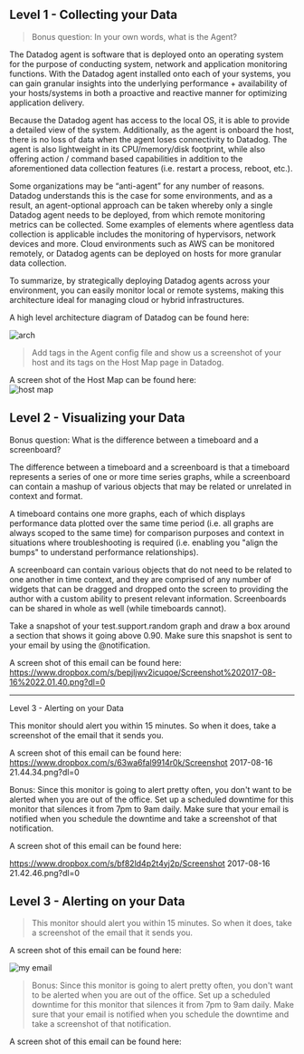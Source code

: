 ## Level 1 - Collecting your Data

> Bonus question: In your own words, what is the Agent?

The Datadog agent is software that is deployed onto an operating system for the purpose of conducting system, network and application monitoring functions.  With the Datadog agent installed onto each of your systems, you can gain granular insights into the underlying performance + availability of your hosts/systems in both a proactive and reactive manner for optimizing application delivery.

Because the Datadog agent has access to the local OS, it is able to provide a detailed view of the system.   Additionally, as the agent is onboard the host, there is no loss of data when the agent loses connectivity to Datadog.  The agent is also lightweight in its CPU/memory/disk footprint, while also offering action / command based capabilities in addition to the aforementioned data collection features (i.e. restart a process, reboot, etc.).

Some organizations may be “anti-agent” for any number of reasons.  Datadog understands this is the case for some environments, and as a result, an agent-optional approach can be taken whereby only a single Datadog agent needs to be deployed, from which remote monitoring metrics can be collected.    Some examples of elements where agentless data collection is applicable includes the monitoring of hypervisors, network devices and more.  Cloud environments such as AWS can be monitored remotely, or Datadog agents can be deployed on hosts for more granular data collection.

To summarize, by strategically deploying Datadog agents across your environment, you can easily monitor local or remote systems, making this architecture ideal for managing cloud or hybrid infrastructures.

A high level architecture diagram of Datadog can be found here:  

![arch](https://github.com/dbirck/hiring-engineers/blob/master/arch-overview-1.png)

> Add tags in the Agent config file and show us a screenshot of your host and its tags on the Host Map page in Datadog.

A screen shot of the Host Map can be found here:  
![host map](https://github.com/dbirck/hiring-engineers/blob/master/datadog-host-map.png)

## Level 2 - Visualizing your Data

Bonus question: What is the difference between a timeboard and a screenboard?

The difference between a timeboard and a screenboard is that a timeboard represents a series of one or more time series graphs, while a screenboard can contain a mashup of various objects that may be related or unrelated in context and format.

A timeboard contains one more graphs, each of which displays performance data plotted over the same time period (i.e. all graphs are always scoped to the same time) for comparison purposes and context in situations where troubleshooting is required (i.e. enabling you "align the bumps" to understand performance relationships).

A screenboard can contain various objects that do not need to be related to one another in time context, and they are comprised of any number of widgets that can be dragged and dropped onto the screen to providing the author with a custom ability to present relevant information.  Screenboards can be shared in whole as well (while timeboards cannot).

Take a snapshot of your test.support.random graph and draw a box around a section that shows it going above 0.90. Make sure this snapshot is sent to your email by using the @notification.

A screen shot of this email can be found here:  
https://www.dropbox.com/s/bepjljwv2icuqoe/Screenshot%202017-08-16%2022.01.40.png?dl=0

-----

Level 3 - Alerting on your Data

This monitor should alert you within 15 minutes. So when it does, take a screenshot of the email that it sends you.

A screen shot of this email can be found here:  
https://www.dropbox.com/s/63wa6fal9914r0k/Screenshot 2017-08-16 21.44.34.png?dl=0

Bonus: Since this monitor is going to alert pretty often, you don't want to be alerted when you are out of the office. Set up a scheduled downtime for this monitor that silences it from 7pm to 9am daily. Make sure that your email is notified when you schedule the downtime and take a screenshot of that notification.

A screen shot of this email can be found here:

https://www.dropbox.com/s/bf82ld4p2t4yj2p/Screenshot 2017-08-16 21.42.46.png?dl=0

## Level 3 - Alerting on your Data

>This monitor should alert you within 15 minutes. So when it does, take a screenshot of the email that it sends you.

A screen shot of this email can be found here:  

![my email](http://i.imgur.com/4UH2N1o.png)

>Bonus: Since this monitor is going to alert pretty often, you don't want to be alerted when you are out of the office. Set up a scheduled downtime for this monitor that silences it from 7pm to 9am daily. Make sure that your email is notified when you schedule the downtime and take a screenshot of that notification.

A screen shot of this email can be found here:

